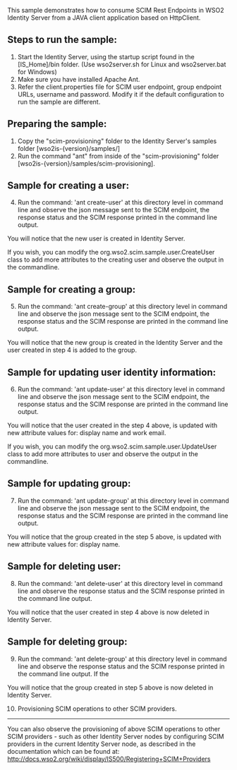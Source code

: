 This sample demonstrates how to consume SCIM Rest Endpoints in WSO2 Identity Server from a JAVA client application
based on HttpClient.

Steps to run the sample:
------------------------
1. Start the Identity Server, using the startup script found in the [IS_Home]/bin folder.
(Use wso2server.sh for Linux and wso2server.bat for Windows)
2. Make sure you have installed Apache Ant.
3. Refer the client.properties file for SCIM user endpoint, group endpoint URLs, username and password.
Modify it if the default configuration to run the sample are different.

Preparing the sample:
--------------------
1. Copy the "scim-provisioning" folder to the Identity Server's samples folder [wso2is-{version}/samples/]
2. Run the command "ant" from inside of the "scim-provisioning" folder [wso2is-{version}/samples/scim-provisioning].

Sample for creating a user:
---------------------------
4. Run the command: 'ant create-user' at this directory level in command line and observe the json message sent to
the SCIM endpoint, the response status and the SCIM response printed in the command line output.

You will notice that the new user is created in Identity Server.

If you wish, you can modify the org.wso2.scim.sample.user.CreateUser class to add more attributes to the creating user
and observe the output in the commandline.

Sample for creating a group:
----------------------------
5. Run the command: 'ant create-group' at this directory level in command line and observe the json message sent to
the SCIM endpoint, the response status and the SCIM response are printed in the command line output.

You will notice that the new group is created in the Identity Server and the user created in step 4 is added to the group.

Sample for updating user identity information:
----------------------------------------------
6. Run the command: 'ant update-user' at this directory level in command line and observe the json message sent to
the SCIM endpoint, the response status and the SCIM response are printed in the command line output.

You will notice that the user created in the step 4 above, is updated with new attribute values for: display name and work email.

If you wish, you can modify the org.wso2.scim.sample.user.UpdateUser class to add more attributes to user
and observe the output in the commandline.

Sample for updating group:
--------------------------
7.  Run the command: 'ant update-group' at this directory level in command line and observe the json message sent to
the SCIM endpoint, the response status and the SCIM response are printed in the command line output.

You will notice that the group created in the step 5 above, is updated with new attribute values for: display name.

Sample for deleting user:
--------------------------
8. Run the command: 'ant delete-user' at this directory level in command line and observe the response status
and the SCIM response printed in the command line output.

You will notice that the user created in step 4 above is now deleted in Identity Server.

Sample for deleting group:
---------------------------
9. Run the command: 'ant delete-group' at this directory level in command line and observe the response status
and the SCIM response printed in the command line output. If the

You will notice that the group created in step 5 above is now deleted in Identity Server.

10. Provisioning SCIM operations to other SCIM providers.
---------------------------------------------------------

You can also observe the provisioning of above SCIM operations to other SCIM providers - such as other
Identity Server nodes by configuring SCIM providers in the current Identity Server node, as described in the documentation
which can be found at: http://docs.wso2.org/wiki/display/IS500/Registering+SCIM+Providers

